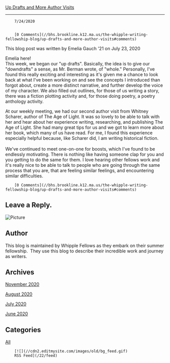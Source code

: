 [Up Drafts and More Author Visits](//bhs.brookline.k12.ma.us/the-whipple-writing-fellowship-blog/up-drafts-and-more-author-visits)

			
---------------------------------------------------------------------------------------------------------------------------------------

		7/24/2020
	

		[0 Comments](//bhs.brookline.k12.ma.us/the-whipple-writing-fellowship-blog/up-drafts-and-more-author-visits#comments)
	

This blog post was written by Emelia Gauch '21 on July 23, 2020  
  
Emelia here!  
This week, we began our "up drafts". Basically, the idea is to give our "downdrafts" a sense, as Mr. Berman wrote, of "whole." Personally, I've found this really exciting and interesting as it's given me a chance to look back at what I've been working on and see the concepts I introduced than forgot about, create a more distinct narrative, and further develop the voice of my character. We also filled out outlines, for those of us writing a story, there was a fiction plotting activity and, for those doing poetry, a poetry anthology activity.  
  
At our weekly meeting, we had our second author visit from Whitney Scharer, author of The Age of Light. It was so lovely to be able to talk with her and hear about her experience writing, researching, and publishing The Age of Light. She had many great tips for us and we got to learn more about her book, which many of us have read. For me, I found this experience especially helpful because, like Scharer did, I am writing historical fiction.   
​  
We've continued to meet one-on-one for boosts, which I've found to be endlessly motivating. There is nothing like having someone clap for you and you getting to do the same for them. I love hearing other fellows work and it's really nice to be able to talk to people who are going through the same process that you are, that are feeling similar feelings, and encountering similar difficulties.

		[0 Comments](//bhs.brookline.k12.ma.us/the-whipple-writing-fellowship-blog/up-drafts-and-more-author-visits#comments)
	

  
  
  

Leave a Reply.
--------------

![Picture](/uploads/8/0/1/5/801512/whipple-writing-blog-header-1_orig.png)

Author
------

This blog is maintained by Whipple Fellows as they embark on their summer fellowship.  They use this blog to describe their incredible work and journey as writers.

Archives
--------

[November 2020](/the-whipple-writing-fellowship-blog/archives/11-2020)
		  
[August 2020](/the-whipple-writing-fellowship-blog/archives/08-2020)
		  
[July 2020](/the-whipple-writing-fellowship-blog/archives/07-2020)
		  
[June 2020](/the-whipple-writing-fellowship-blog/archives/06-2020)
		  

Categories
----------

[All](/the-whipple-writing-fellowship-blog/category/all)
	  

	
		[![](//cdn2.editmysite.com/images/old/bg_feed.gif)
		RSS Feed](/22/feed)